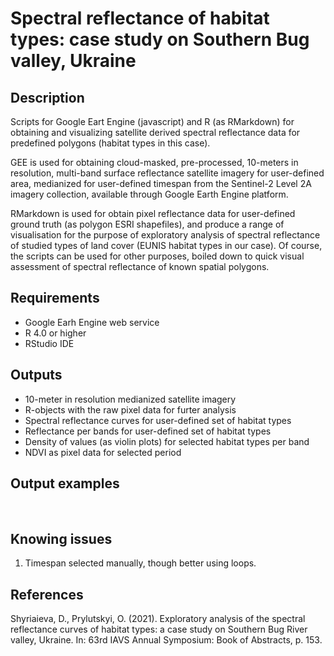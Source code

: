 # Spectral reflectance of habitat types: case study on Southern Bug valley, Ukraine

## Description
Scripts for Google Eart Engine (javascript) and R (as RMarkdown) for obtaining and visualizing satellite derived spectral reflectance data for predefined polygons (habitat types in this case).

GEE is used for obtaining cloud-masked, pre-processed, 10-meters in resolution, multi-band surface reflectance satellite imagery for user-defined area, medianized for user-defined timespan from the Sentinel-2 Level 2A imagery collection, available through Google Earth Engine platform.

RMarkdown is used for obtain pixel reflectance data for user-defined ground truth (as polygon ESRI shapefiles), and produce a range of visualisation for the purpose of exploratory analysis of spectral reflectance of studied types of land cover (EUNIS habitat types in our case). Of course, the scripts can be used for other purposes, boiled down to quick visual assessment of spectral reflectance of known spatial polygons.


## Requirements
- Google Earh Engine web service
- R 4.0 or higher
- RStudio IDE

## Outputs
- 10-meter in resolution medianized satellite imagery
- R-objects with the raw pixel data for furter analysis
- Spectral reflectance curves for user-defined set of habitat types
- Reflectance per bands for user-defined set of habitat types
- Density of values (as violin plots) for selected habitat types per band
- NDVI as pixel data for selected period

## Output examples
![]()
![]()
![]()

## Knowing issues
1. Timespan selected manually, though better using loops.

## References
Shyriaieva, D., Prylutskyi, O. (2021). Exploratory analysis of the spectral reflectance curves of habitat types: a case study on Southern Bug River valley, Ukraine. In: 63rd IAVS Annual Symposium: Book of Abstracts, p. 153.
